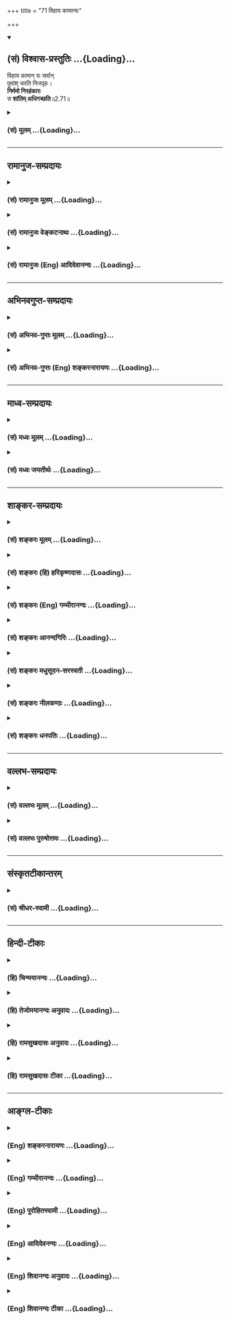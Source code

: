 +++
title = "71 विहाय कामान्यः"

+++
<div class="js_include" newlevelforh1="2" title="(सं) विश्वास-प्रस्तुतिः" unfilled url="/purANam_vaiShNavam/mahAbhAratam/06-bhIShma-parva/03-bhagavad-gItA-parva/saMskRtam/vishvAsa-prastutiH/02_sAnkhya-yogaH_sarva-/71_vihAya_kAmAnyaH.md">
<details open><summary><h2>(सं) विश्वास-प्रस्तुतिः ...{Loading}...</h2></summary>

विहाय कामान् यः सर्वान्  
पुमांश् चरति निःस्पृहः।  
**निर्ममो निरहंकारः**  
स **शांतिम् अधिगच्छति**॥2.71॥
</details>
</div>
<div class="js_include collapsed" newlevelforh1="3" title="(सं) मूलम्" unfilled url="/purANam_vaiShNavam/mahAbhAratam/06-bhIShma-parva/03-bhagavad-gItA-parva/saMskRtam/mUlam/02_sAnkhya-yogaH_sarva-/71_vihAya_kAmAnyaH.md">
<details><summary><h3>(सं) मूलम् ...{Loading}...</h3></summary>

विहाय कामान्यः सर्वान्पुमांश्चरति निःस्पृहः।  
निर्ममो निरहंकारः स शांतिमधिगच्छति।।2.71।।
</details>
</div>


_________________
## रामानुज-सम्प्रदायः
<div class="js_include collapsed" newlevelforh1="3" title="(सं) रामानुजः मूलम्" unfilled url="/purANam_vaiShNavam/mahAbhAratam/06-bhIShma-parva/03-bhagavad-gItA-parva/saMskRtam/rAmAnujaH/mUlam/02_sAnkhya-yogaH_sarva-/71_vihAya_kAmAnyaH.md">
<details><summary><h3>(सं) रामानुजः मूलम् ...{Loading}...</h3></summary>

।।2.71।। काम्यन्ते इति कामाः शब्दादयो विषयाः। **यः पुमान्** शब्दादीन्
**सर्वान्** विषयान् **विहाय** तत्र **निःस्पृहः** ममतारहितश्च
अनात्मनि देहे आत्माभिमानरहितः **चरति स** आत्मानं दृष्ट्वा **शान्तिम्
अधिगच्छति।  
**

</details>
</div>
<div class="js_include collapsed" newlevelforh1="3" title="(सं) रामानुजः वेङ्कटनाथः" unfilled url="/purANam_vaiShNavam/mahAbhAratam/06-bhIShma-parva/03-bhagavad-gItA-parva/saMskRtam/rAmAnujaH/venkaTanAthaH/02_sAnkhya-yogaH_sarva-/71_vihAya_kAmAnyaH.md">
<details><summary><h3>(सं) रामानुजः वेङ्कटनाथः ...{Loading}...</h3></summary>

।।2.71।। किं कामकामिनः सर्वदा शान्तिर्न स्यात् इति
शङ्कामपाकुर्वन्नदर्शनाविकारत्वावस्थयोः कारणभूतां
विषयसङ्ग्रहणस्पृहाममकारदेहात्मभ्रमाणां
क्रमात्कार्यकारणभावनिबन्धनानुलोमप्रतिलोमान्वयव्यतिरेकद्वयानां
निवृत्तिरूपामवस्थामाह विहायेति। पूर्वत्रात्र च श्लोके प्रवृत्तं
कामशब्दंनिर्वक्तिकाम्यन्त इति कामा इति। चरतीति वर्तत इत्यर्थः।
आत्मदर्शिपुरुषपर्वभेदविषयौ पूर्वश्लोकौ अयं त्वात्मदर्शनार्थिपुरुषविषय
इति विवेकं द्योतयति आत्मानं दृष्ट्वेति।  
  
  

</details>
</div>
<div class="js_include collapsed" newlevelforh1="3" title="(सं) रामानुजः (Eng) आदिदेवानन्दः" unfilled url="/purANam_vaiShNavam/mahAbhAratam/06-bhIShma-parva/03-bhagavad-gItA-parva/saMskRtam/rAmAnujaH/english/AdidevAnandaH/02_sAnkhya-yogaH_sarva-/71_vihAya_kAmAnyaH.md">
<details><summary><h3>(सं) रामानुजः (Eng) आदिदेवानन्दः ...{Loading}...</h3></summary>

2.71 What are desired, they are called the objects of desire. These are sound and other sense-objects. The person, who wants peace must abandon all sense-objects such as sound, touch etc. He should have no longing for them. He should be without the sense of 'mineness' regarding them,
as that sense arises from the misconception that the body, which is really non-self, is the self. He who lives in this way attains to peace after seeing the self.

</details>
</div>


_________________
## अभिनवगुप्त-सम्प्रदायः
<div class="js_include collapsed" newlevelforh1="3" title="(सं) अभिनव-गुप्तः मूलम्" unfilled url="/purANam_vaiShNavam/mahAbhAratam/06-bhIShma-parva/03-bhagavad-gItA-parva/saMskRtam/abhinava-guptaH/mUlam/02_sAnkhya-yogaH_sarva-/71_vihAya_kAmAnyaH.md">
<details><summary><h3>(सं) अभिनव-गुप्तः मूलम् ...{Loading}...</h3></summary>

विहायेति । स योगी सर्वकामसंन्यासित्वात् शान्तिरूपं मोक्षमेति ॥ ७३ ॥ 
  
  
  

</details>
</div>
<div class="js_include collapsed" newlevelforh1="3" title="(सं) अभिनव-गुप्तः (Eng) शङ्करनारायणः" unfilled url="/purANam_vaiShNavam/mahAbhAratam/06-bhIShma-parva/03-bhagavad-gItA-parva/saMskRtam/abhinava-guptaH/english/shankaranArAyaNaH/02_sAnkhya-yogaH_sarva-/71_vihAya_kAmAnyaH.md">
<details><summary><h3>(सं) अभिनव-गुप्तः (Eng) शङ्करनारायणः ...{Loading}...</h3></summary>

2.71 Vihaya etc. Because he has renounced all desires, the man of Yoga,
attains emancipation in the form of peace.

</details>
</div>


_________________
## माध्व-सम्प्रदायः
<div class="js_include collapsed" newlevelforh1="3" title="(सं) मध्वः मूलम्" unfilled url="/purANam_vaiShNavam/mahAbhAratam/06-bhIShma-parva/03-bhagavad-gItA-parva/saMskRtam/madhvaH/mUlam/02_sAnkhya-yogaH_sarva-/71_vihAya_kAmAnyaH.md">
<details><summary><h3>(सं) मध्वः मूलम् ...{Loading}...</h3></summary>

।।2.71।। एतदेव प्रपञ्चयति विहायेति। कामान् विषयान् निस्स्पृहतया विहाय
यश्चरेति भक्षयति भक्षयामीत्यहङ्कारममकारवर्जितश्च स हि पुमान्। स एव च
मुक्तिमधिगच्छतीत्यर्थः।  

</details>
</div>
<div class="js_include collapsed" newlevelforh1="3" title="(सं) मध्वः जयतीर्थः" unfilled url="/purANam_vaiShNavam/mahAbhAratam/06-bhIShma-parva/03-bhagavad-gItA-parva/saMskRtam/madhvaH/jayatIrthaH/02_sAnkhya-yogaH_sarva-/71_vihAya_kAmAnyaH.md">
<details><summary><h3>(सं) मध्वः जयतीर्थः ...{Loading}...</h3></summary>

।।2.71।। विहाय इत्यनेनाप्ययमेवार्थ उच्यतेऽतः पुनरुक्तिरित्यत आह
**एतदेवे**ति। यद्यत्र कामा इच्छाविशेषास्तर्हि निस्स्पृह इति पुनरुक्तिः
यदि काम्यन्त इति विषयास्तदा चरतिर्यदि भक्षणार्थस्तदा व्याघातः अथ
गत्यर्थस्तदा व्यर्थ इत्यतो व्याचष्टे **कामा**निति। निर्ममो निरहङ्कारः
इत्येतदसम्भवपरिहाराय व्याचष्टे **भक्षयामी**ति। कर्तृत्वाभिमान
एवाहङ्कारः स्वामित्वाभिमान एव ममता न त्वहम्प्रत्ययादिमात्रमिति भावः। स
हि पुमान् अन्यः पशुरित्यर्थः। कुतः इत्यत आह **स एवे**ति। स पुमान्
इत्यनेनैवान्वयसमाप्तिं वदता ज्ञानिन एव मुक्तिरित्येषोऽर्थो नात्र
प्रतिपाद्यत इति दर्शितम् स्त्रीव्यावृत्त्यभावश्च।  

</details>
</div>


_________________
## शाङ्कर-सम्प्रदायः
<div class="js_include collapsed" newlevelforh1="3" title="(सं) शङ्करः मूलम्" unfilled url="/purANam_vaiShNavam/mahAbhAratam/06-bhIShma-parva/03-bhagavad-gItA-parva/saMskRtam/shankaraH/mUlam/02_sAnkhya-yogaH_sarva-/71_vihAya_kAmAnyaH.md">
<details><summary><h3>(सं) शङ्करः मूलम् ...{Loading}...</h3></summary>

।।2.71।।  
  
**विहाय** परित्यज्य **कामान् यः** संन्यासी **पुमान् सर्वान्**
अशेषतः कात्स्न्र्येन **चरति** जीवनमात्रचेष्टाशेषः पर्यटतीत्यर्थः।
**निःस्पृहः** शरीरजीवनमात्रेऽपि निर्गता स्पृहा यस्य सः निःस्पृहः सन्
**निर्ममः** शरीरजीवनमात्राक्षिप्तपरिग्रहेऽपि ममेदम् इत्यभिनिवेशवर्जितः
**निरहंकारः** विद्यावत्त्वादिनिमित्तात्मसंभावनारहितः इत्येतत्।
**सः** एवंभूतः स्थितप्रज्ञः ब्रह्मवित् **शान्तिं**
सर्वसंसारदुःखोपरमलक्षणां निर्वाणाख्याम् **अधिगच्छति** प्राप्नोति
ब्रह्मभूतो भवति इत्यर्थः।।  
सैषा ज्ञाननिष्ठा स्तूयते।।  
  

</details>
</div>
<div class="js_include collapsed" newlevelforh1="3" title="(सं) शङ्करः (हि) हरिकृष्णदासः" unfilled url="/purANam_vaiShNavam/mahAbhAratam/06-bhIShma-parva/03-bhagavad-gItA-parva/saMskRtam/shankaraH/hindI/harikRShNadAsaH/02_sAnkhya-yogaH_sarva-/71_vihAya_kAmAnyaH.md">
<details><summary><h3>(सं) शङ्करः (हि) हरिकृष्णदासः ...{Loading}...</h3></summary>

।।2.71।। क्योंकि ऐसा है इसलिये  
  
जो संन्यासी पुरुष सम्पूर्ण कामनाओंको और भोगोंको अशेषतः त्यागकर अर्थात्
केवल जीवनमात्रके निमित्त ही चेष्टा करनेवाला होकर विचरता है।  
तथा जो स्पृहासे रहित हुआ है अर्थात् शरीरजीवनमात्रमें भी जिसकी लालसा नहीं
है।  
ममतासे रहित है अर्थात् शरीरजीवनमात्रके लिये आवश्यक पदार्थोंके संग्रहमें
भी यह मेरा है ऐसे भावसे रहित है।  
तथा अहंकारसे रहित है अर्थात् विद्वत्ता आदिके सम्बन्धसे होनेवाले
आत्माभिमानसे भी रहित है।  
वह ऐसा स्थितप्रज्ञ ब्रह्मवेत्ता ज्ञानी संसारके सर्वदुःखोंकी निवृत्तिरूप
मोक्ष नामक परम शान्तिको पाता है अर्थात् ब्रह्मरूप हो जाता है।  

</details>
</div>
<div class="js_include collapsed" newlevelforh1="3" title="(सं) शङ्करः (Eng) गम्भीरानन्दः" unfilled url="/purANam_vaiShNavam/mahAbhAratam/06-bhIShma-parva/03-bhagavad-gItA-parva/saMskRtam/shankaraH/english/gambhIrAnandaH/02_sAnkhya-yogaH_sarva-/71_vihAya_kAmAnyaH.md">
<details><summary><h3>(सं) शङ्करः (Eng) गम्भीरानन्दः ...{Loading}...</h3></summary>

2.71 Sah puman, that man who has become thus, the sannyasin, the man of
steady wisdom, the knower of Brahman; adhi-gacchati, attains; santim,
peace, called Nirvana, consisting in the cessation of all the sorrows of
mundane existence, i.e. he becomes one with Brahman; yah, who; vihaya,
after rejecting; sarvan, all; kaman, desires, without a trace, fully;
carati, moves about, i.e. wanders about, making efforts only for
maintaining the body; nihsprhah, free from hankering, becoming free from
any longing even for the maintenance of the body; nirmamah, without the
idea of ('me' and) 'mine', without the deeprooted idea of 'mine' even
when accepting something needed merely for the upkeep of the body; and
nir-ahankarah, devoid of pride, i.e. free from self esteem owing to
learning etc. This steadfastness in Knowledge, which is such, is being
praised:

</details>
</div>
<div class="js_include collapsed" newlevelforh1="3" title="(सं) शङ्करः आनन्दगिरिः" unfilled url="/purANam_vaiShNavam/mahAbhAratam/06-bhIShma-parva/03-bhagavad-gItA-parva/saMskRtam/shankaraH/AnandagiriH/02_sAnkhya-yogaH_sarva-/71_vihAya_kAmAnyaH.md">
<details><summary><h3>(सं) शङ्करः आनन्दगिरिः ...{Loading}...</h3></summary>

।।2.71।। यदि गृहस्थेनापि मनसा समस्ताभिमानं हित्वा कूटस्थं ब्रह्मात्मानं
परिभावयता ब्रह्मनिर्वाणमाप्यते प्राप्तं तर्हि
मौढ्यादिविडम्बनमेवेत्याशङ्क्याह **यस्मादिति।** शब्दादिविषयप्रवणस्य
तत्तदिच्छाभेदमानिनो न मुक्तिरिति व्यतिरेकस्य सिद्धत्वात् पूर्वोक्तमन्वयं
निगमयितुमनन्तरं वाक्यमित्यर्थः। अशेषविषयत्यागे जीवनमपि कथमित्याशङ्क्याह
**जीवनेति।** संभवद्रागद्वेषादिके देशे निवासव्यावृत्त्यर्थं
चरतीत्येतद्व्याचष्टे **पर्यटतीति।** विहाय कामानित्यनेन पुनरुक्तिं
परिहरति **शरीरेति।** निःस्पृहत्वमुक्त्वा निर्ममत्वं पुनर्वदन् कथं
पुनरुक्तिमार्थिकीं न पश्यसीत्याशङ्क्याह **शरीरजीवनेति।** सत्यहंकारे
ममकारस्यावश्यकत्वान्निरहंकारत्वं व्याकरोति **विद्यावत्त्वादीति।** स
शान्तिमाप्नोतीत्युक्तमुपसंहरति **स एवंभूत इति।** संन्यासिनो
मोक्षमपेक्षमाणस्य सर्वकामपरित्यागादीनि श्लोकोक्तानि विशेषणानि
यत्नसाध्यानि तत्संमतिफलं तु कैवल्यमित्यर्थः।  

</details>
</div>
<div class="js_include collapsed" newlevelforh1="3" title="(सं) शङ्करः मधुसूदन-सरस्वती" unfilled url="/purANam_vaiShNavam/mahAbhAratam/06-bhIShma-parva/03-bhagavad-gItA-parva/saMskRtam/shankaraH/madhusUdana-sarasvatI/02_sAnkhya-yogaH_sarva-/71_vihAya_kAmAnyaH.md">
<details><summary><h3>(सं) शङ्करः मधुसूदन-सरस्वती ...{Loading}...</h3></summary>

।।2.71।। यस्मादेवं तस्मात्प्राप्तानपि सर्वान्बाह्यन्गृहक्षेत्रादीन्
आन्तरान्मनोराज्यरूपान्वासनामात्ररूपांश्च पथि  
  
गच्छतस्तृणस्पर्शरूपान्कामांस्त्रिविधान्विहायोपेक्ष्य शरीरजीवनमात्रेऽपि
निःस्पृहः सन्। यतो निरहंकारः शरीरेन्द्रियादावयमहमित्यभिमानशून्यः
विद्यावत्त्वादिनिमित्तात्मसंभावनारहित इति वा। अतो निर्ममः
शरीरयात्रामात्रार्थेऽपि  
  
प्रारब्धकर्माक्षिप्ते कौपीनाच्छादनादौ ममेदमित्यभिमानवर्जितः सन् यः
पुमांश्चरति प्रारब्धकर्मवशेन भोगान्भुङ्क्ते यादृच्छिकतया यत्र क्वापि
गच्छतीति वा। स एवंभूतः स्थितप्रज्ञः शान्तिं
सर्वसंसारदुःखोपरमलक्षणामविद्यातत्कार्यनिवृत्तिमधिगच्छति ज्ञानबलेन
प्राप्नोति तदेतदीदृशं व्रजनं स्थितप्रज्ञस्येति चतुर्थप्रश्नस्योत्तरं
परिसमाप्तम्।  

</details>
</div>
<div class="js_include collapsed" newlevelforh1="3" title="(सं) शङ्करः नीलकण्ठः" unfilled url="/purANam_vaiShNavam/mahAbhAratam/06-bhIShma-parva/03-bhagavad-gItA-parva/saMskRtam/shankaraH/nIlakaNThaH/02_sAnkhya-yogaH_sarva-/71_vihAya_kAmAnyaH.md">
<details><summary><h3>(सं) शङ्करः नीलकण्ठः ...{Loading}...</h3></summary>

।।2.71।। प्रासङ्गिकीमाशङ्कां परिहृत्य व्रजेत किमित्यस्य प्रश्नस्योत्तरमाह
**विहायेति।** पूर्वोक्तांस्त्रिविधान्कामान्विहाय यः चरति
विषयान्भुङ्क्ते निस्पृहश्च। यतो निर्ममः। ममतावान्हि इदं मम
भूयादित्यन्यधनाद्यर्थं स्पृहां करोति न निर्ममोऽपि। कुतः यतो निरहंकारः।
नह्यहंकारशून्यस्य सुप्त्यादौ ममता दृष्टा। तस्मादहंकारप्रविलयाच्छान्तिं
मोक्षं प्राप्नोति। अत्र यः सर्वत्रानभिस्नेह इति सर्वत्र
यच्छब्ददर्शनात्साधनविधिपर एवायं ग्रन्थः। अन्यथा स्थितप्रज्ञस्य
प्रकृतत्वात्तदनुवादार्थो यच्छब्दोऽनर्थकः प्राप्नोति। लोकेऽपि हि
परस्वभावकथने स एवं करोतीति तच्छब्द एव प्रयुज्यते न तु यच्छब्दः। विधौ तु
य एवं करोति स इदं प्राप्नोतीति द्वयोरपि प्रयोगो दृश्यते।
लक्षणकथनार्थत्वेऽपि तत्र तात्पर्याभावाद्विधावेव पर्यवस्यतीति दिक्।  

</details>
</div>
<div class="js_include collapsed" newlevelforh1="3" title="(सं) शङ्करः धनपतिः" unfilled url="/purANam_vaiShNavam/mahAbhAratam/06-bhIShma-parva/03-bhagavad-gItA-parva/saMskRtam/shankaraH/dhanapatiH/02_sAnkhya-yogaH_sarva-/71_vihAya_kAmAnyaH.md">
<details><summary><h3>(सं) शङ्करः धनपतिः ...{Loading}...</h3></summary>

।।2.71।। चतुर्थप्रश्रस्योत्तरमुपसंहरति **विहायेति।** यस्मादेवं
तस्माद्विहाय कामान्सर्वान्यः स्थितप्रज्ञः शरीरजीवनमात्रेऽपि निःस्पृहः
अतएव शरीरजीवमात्राक्षिप्तपरिग्रहेऽपि ममेदमित्यभिनिवेशरहितः निरहंकारः
विद्यावत्त्वादिनिमित्तात्मसंभावनावर्जितः। ननु देहाभिमानरहित इत्याचार्यैः
कुतो न व्याख्यातमिति चेदुक्ताहंभावेऽस्यान्तर्भावविवक्षयेत्यदोषः। चरति
पर्यटति स शान्तिमविद्यातत्कार्योपरमरुपां निर्वाणाभिधामधिगच्छति
प्राप्नोति।  

</details>
</div>


_________________
## वल्लभ-सम्प्रदायः
<div class="js_include collapsed" newlevelforh1="3" title="(सं) वल्लभः मूलम्" unfilled url="/purANam_vaiShNavam/mahAbhAratam/06-bhIShma-parva/03-bhagavad-gItA-parva/saMskRtam/vallabhaH/mUlam/02_sAnkhya-yogaH_sarva-/71_vihAya_kAmAnyaH.md">
<details><summary><h3>(सं) वल्लभः मूलम् ...{Loading}...</h3></summary>

।।2.71।। यस्मादेवं तस्मात् विहाय कामान्प्राकृतान् त्यक्त्वा
स्वात्मारामत्वात् अन्यत्र निस्स्पृहःअहन्ताममतानाशे सर्वथा निरंहकृतौ।
स्वरूपस्थो यदा जीवः कृतार्थः स निगद्यते इति। स
शान्तिमधिगच्छतीत्यवसेयम्।  

</details>
</div>
<div class="js_include collapsed" newlevelforh1="3" title="(सं) वल्लभः पुरुषोत्तमः" unfilled url="/purANam_vaiShNavam/mahAbhAratam/06-bhIShma-parva/03-bhagavad-gItA-parva/saMskRtam/vallabhaH/puruShottamaH/02_sAnkhya-yogaH_sarva-/71_vihAya_kAmAnyaH.md">
<details><summary><h3>(सं) वल्लभः पुरुषोत्तमः ...{Loading}...</h3></summary>

  
  
।।2.71।। यतो लौकिककामाभिलाषी न शान्तिं प्राप्नोत्यतस्तां त्यजेदित्याह
विहायेति। यो दुर्लभः पुमान् भगवद्भावनैकयोग्यः सर्वान् कामान् विहाय
निस्स्पृहः भगवदेकपरश्चरति सर्वत्र वैकल्येन परिभ्रमति निर्ममो देहादिषु
निरहङ्कारो भवति स शान्तिमधिगच्छति प्राप्नोति।  
  
  
  

</details>
</div>


_________________
## संस्कृतटीकान्तरम्
<div class="js_include collapsed" newlevelforh1="3" title="(सं) श्रीधर-स्वामी" unfilled url="/purANam_vaiShNavam/mahAbhAratam/06-bhIShma-parva/03-bhagavad-gItA-parva/saMskRtam/shrIdhara-svAmI/02_sAnkhya-yogaH_sarva-/71_vihAya_kAmAnyaH.md">
<details><summary><h3>(सं) श्रीधर-स्वामी ...{Loading}...</h3></summary>

।।2.71।। यस्मादेवं तस्मात् **विहायेति।** प्राप्तान्कामान्विहाय
त्यक्त्वोपेक्ष्य अप्राप्तेषु च निःस्पृहः यतो निरहंकारः अतएव
तद्भोगसाधनेषु निर्ममः सन्नन्तर्दृष्टिर्भूत्वा यश्चरति प्रारब्धवशेन
भोगान्भुङ्क्ते यत्र क्वापि गच्छति वा स शान्तिमाप्नोति।  

</details>
</div>


_________________
## हिन्दी-टीकाः
<div class="js_include collapsed" newlevelforh1="3" title="(हि) चिन्मयानन्दः" unfilled url="/purANam_vaiShNavam/mahAbhAratam/06-bhIShma-parva/03-bhagavad-gItA-parva/hindI/chinmayAnandaH/02_sAnkhya-yogaH_sarva-/71_vihAya_kAmAnyaH.md">
<details><summary><h3>(हि) चिन्मयानन्दः ...{Loading}...</h3></summary>

।।2.71।। कुछ व्याख्याकारों का मत है कि इन अन्तिम दो श्लोकों में संन्यास
मार्ग की व्याख्या है। वास्तव में गीता में संन्यास की उपेक्षा नहीं की गई
है। यह पहले ही बताया जा चुका है कि इस द्वितीय अध्याय में सम्पूर्ण गीता
का सार सन्निहित है। इसलिए आगामी समस्त विषयों की रूपरेखा इस अध्याय में दी
हुई है। संन्यास मार्ग का वर्णन भी हमें आगे के अध्यायों में विभिन्न
संन्दर्भों और स्थानों पर मिलेगा।  
इसके पूर्व 38वें श्लोक में सभी द्वन्द्वोंें में समभाव से रहते हुए युद्ध
करने का उपदेश अर्जुन को दिया गया था। अध्याय के अन्त में उसी उपदेश को
यहाँ भगवान् दूसरे शब्दों में दोहरा रहे हैं।  
परम शान्ति को प्राप्त पुरुष के मन की स्थिति को प्रथम पंक्ति में बताया
गया है कि वह पुरुष सब कामनाओं का तथा विषयों के प्रति स्पृहा लालसा आसक्ति
का सर्वथा त्याग कर देता है। दूसरी पंक्ति में ऐसे पुरुष की बुद्धि के
भावों को बताते हुए कहते हैं कि उस पुरुष में अहंकार और ममत्व का पूर्ण
अभाव होता है। जहाँ अहंकार नहीं होता जैसे निद्रावस्था में वहाँ इच्छा
आसक्ति आदि का अनुभव नहीं होता। इस प्रकार प्रथम पंक्ति में अज्ञान के
कार्यरूप लक्षणों का निषेध किया गया है और दूसरी पंक्ति में उस कारण का ही
निषेध किया गया है जिससे इच्छायें उत्पन्न होती हैं।  
प्रस्तावना में स्पष्ट किया गया है कि अर्जुन के व्यक्तित्व के विघटन का
कारण अहंकार और ममभाव अथवा अहंकार से प्रेरित इच्छायें थीं जिन्होंने उसके
मन और बुद्धि को विलग कर दिया था। भगवान् श्रीकृष्ण सब प्रकार की युक्तियाँ
देने के बाद रोग के मुख्य कारण की ओर अर्जुन का ध्यान आकर्षित करते हैं।  
  
इस श्लोक का निष्कर्ष यह है कि जीवन में हमारे समस्त दुखों का कारण अहंकार
और उससे उत्पन्न ममभाव स्वार्थ और असंख्य कामनायें हैं।  
संन्यास का अर्थ है त्याग अत अहंकार और स्वार्थ को पूर्णरूप से परित्याग
करके वैराग्य का जीवन जीना वास्तविक संन्यास है जिससे वह साधक सतत अपने
पूर्ण दिव्य स्वरूप की अनुभूति में रह सकता है। जीवन से पलायन करने अथवा
गेरुये वस्त्र धारण करने को संन्यास समझने की जो गलत धारणा समाज में फैल गई
है उसनेे उपनिषदों के महान् तत्त्वज्ञान पर एक अमिटसा धब्बा लगा दिया है।
वास्तव में हिन्दू धर्म केवल उसी को संन्यासी स्वीकार करता है जिसने विवेक
द्वारा अहंकार और स्वार्थ को त्याग कर स्फूर्तिमय जीवन जीना सीखा है।  
एक सच्चे संन्यासी का अत्यन्त सुन्दर वर्णन श्री शंकराचार्य अपने भाष्य में
इस प्रकार करते हैं वह पुरुष जो सब कामनाओं को त्यागकर जीवन में
सन्तोषपूर्वक रहता हुआ शरीर धारणमात्र के उपयोग की वस्तुओं में भी ममत्व
भाव नहीं रखता न ज्ञान का अभिमान करता है ऐसा ब्रह्मवित् स्थितप्रज्ञ पुरुष
निर्वाण (शान्ति) को प्राप्त करता है जहाँ संसार के सब दुखों की आत्यन्तिक
निवृत्ति होती है। संक्षेप में ब्रह्मवित् ज्ञानी पुरुष ब्रह्म ही बन जाता
है।  
इस ज्ञाननिष्ठा की इस प्रकार स्तुति करते है  

</details>
</div>
<div class="js_include collapsed" newlevelforh1="3" title="(हि) तेजोमयानन्दः अनुवादः" unfilled url="/purANam_vaiShNavam/mahAbhAratam/06-bhIShma-parva/03-bhagavad-gItA-parva/hindI/tejomayAnandaH/anuvAdaH/02_sAnkhya-yogaH_sarva-/71_vihAya_kAmAnyaH.md">
<details><summary><h3>(हि) तेजोमयानन्दः अनुवादः ...{Loading}...</h3></summary>

।।2.71।। जो पुरुष सब कामनाओं को त्यागकर स्पृहारहित; ममभाव रहित और
निरहंकार हुआ विचरण करता है; वह शान्ति प्राप्त करता है।।  
  

</details>
</div>
<div class="js_include collapsed" newlevelforh1="3" title="(हि) रामसुखदासः अनुवादः" unfilled url="/purANam_vaiShNavam/mahAbhAratam/06-bhIShma-parva/03-bhagavad-gItA-parva/hindI/rAmasukhadAsaH/anuvAdaH/02_sAnkhya-yogaH_sarva-/71_vihAya_kAmAnyaH.md">
<details><summary><h3>(हि) रामसुखदासः अनुवादः ...{Loading}...</h3></summary>

।।2.71।। जो मनुष्य सम्पूर्ण कामनाओंका त्याग करके स्पृहारहित, ममतारहित और
अहंकाररहित होकर आचरण करता है, वह शान्तिको प्राप्त होता है।

</details>
</div>
<div class="js_include collapsed" newlevelforh1="3" title="(हि) रामसुखदासः टीका" unfilled url="/purANam_vaiShNavam/mahAbhAratam/06-bhIShma-parva/03-bhagavad-gItA-parva/hindI/rAmasukhadAsaH/TIkA/02_sAnkhya-yogaH_sarva-/71_vihAya_kAmAnyaH.md">
<details><summary><h3>(हि) रामसुखदासः टीका ...{Loading}...</h3></summary>

2.71।।***व्याख्या--*'विहाय कामान्यः सर्वान्पुमांश्चरति
निःस्पृहः'--**अप्राप्त वस्तुकी इच्छाका नाम 'कामना' है। स्थितप्रज्ञ
महापुरुष सम्पूर्ण कामनाओंका त्याग कर देता है। कामनाओंका त्याग कर देने पर
भी शरीरके निर्वाहमात्रके लिये देश, काल, वस्तु, व्यक्ति, पदार्थ आदिकी जो
आवश्यकता दीखती है अर्थात् जीवन-निर्वाहके लिये प्राप्त और अप्राप्त वस्तु
आदिकी जो जरूरत दीखती है, उसका नाम स्पृहा है। स्थितप्रज्ञ पुरुष इस
'स्पृहाका' भी त्याग कर देता है। कारण कि जिसके लिये शरीर मिला था और जिसकी
आवश्यकता थी, उस तत्त्वकी प्राप्ति हो गयी, वह आवश्यकता पूरी हो गयी। अब
शरीर रहे चाहे न रहे, शरीरनिर्वाह हो चाहे न हो--इस तरफ वह बेपरवाह रहता
है। यही उसका निःस्पृह होना है।  
निःस्पृह होनेका अर्थ यह नहीं है कि वह निर्वाहकी वस्तुओंका सेवन करता ही
नहीं। वह निर्वाहकी वस्तुओंका सेवन भी करता है, पथ्य-कुपथ्यका भी ध्यान
रखता है अर्थात् पहले साधनावस्थामें शरीर आदिके साथ जैसा व्यवहार करता था,
वैसा ही व्यवहार अब भी करता है; परन्तु शरीर बना रहे तो अच्छा है,
जीवन-निर्वाहकी वस्तुएँ मिलती रहें तो अच्छा है--ऐसी उसके भीतर कोई परवाह
नहीं होती।  
इसी अध्यायके पचपनवें श्लोकमें **'प्रजहाति यदा कामान्सर्वान्'** पदोंसे
कामना-त्यागकी जो बात कही थी, वही बात यहाँ **'विहाय कामान्यः सर्वान्'**
पदोंसे कही है। इसका तात्पर्य है कि कर्मयोगमें सम्पूर्ण कामनाओंका त्याग
किये बिना कोई स्थितप्रज्ञ नहीं हो सकता; क्योंकि कामनाओंके कारण ही
संसारके साथ सम्बन्ध जुड़ा हुआ है। कामनाओंका सर्वथा त्याग करनेपर संसारके
साथ सम्बन्ध रह ही नहीं सकता।  
**'निर्ममः'--**स्थितप्रज्ञ महापुरुष ममताका सर्वथा त्याग कर देता है।
मनुष्य जिन वस्तुओंको अपनी मानता है, वे वास्तवमें अपनी नहीं हैं प्रत्युत
संसारसे मिली हुई हैं। मिली हुई वस्तुको अपनी मानना भूल है। यह भूल मिट
जानेपर स्थितप्रज्ञ वस्तु व्यक्ति पदार्थ शरीर इन्द्रियाँ आदिमें ममतारहित
हो जाता है।  
**'निरहङ्कारः'--**यह शरीर मैं ही हूँ इस तरह शरीरसे तादात्म्य मानना
अहंकार है। स्थितप्रज्ञमें यह अहंकार नहीं रहता। शरीर इन्द्रियाँ मन बुद्धि
आदि सभी किसी प्रकाशमें दीखते हैं और जो मैंपन है उसका भी किसी प्रकाशमें
भान होता है। अतः प्रकाशकी दृष्टिसे शरीर इन्द्रियाँ मन बुद्धि अहंता (
मैंपन) ये सभी दृश्य हैं। द्रष्टा दृश्यसे अलग होता है यह नियम है। ऐसा
अनुभव हो जानेसे स्थितप्रज्ञ निरहंकार हो जाता है।  
**'स शान्तिमधिगच्छति'--**स्थितप्रज्ञ शान्तिको प्राप्त होता है। कामना,
स्पृहा, ममता और अहंतासे रहित होनेपर शान्ति आकर प्राप्त होती है--ऐसी बात
नही है, प्रत्युत शान्ति तो मनुष्यमात्रमें स्वतःसिद्ध है। केवल उत्पन्न
एवं नष्ट होनेवाली वस्तुओंसे सुख भोगनेकी कामना करनेसे, उनसे ममताका
सम्बन्ध रखनेसे ही अशान्ति होती है। जब संसारकी कामना, स्पृहा, ममता और
अहंता सर्वथा छूट जाती है तब स्वतःसिद्ध शान्तिका अनुभव हो जाता है।  
इस श्लोकमें कामना, स्पृहा, ममता और अहंता --इन चारोंमें अहंता ही मुख्य
है। कारण कि एक अहंताके निषेधसे सबका निषेध हो जाता है अर्थात् यदि
'मैं'-पन ही नहीं रहेगा, तो फिर 'मेरा'-पन कैसे रहेगा और कामना भी कौन
करेगा और किसलिये करेगा;  
जब **'निरहङ्कारः'**कहनेमात्रसे कामना आदिका त्याग उसके अन्तर्गत आ जाता
था, तो फिर कामना आदिके त्यागका वर्णन क्यों किया; इसका उत्तर यह है कि
कामना, स्पृहा, ममता और अहंता--इन चारोंमें कामना स्थूल है। कामनासे
सूक्ष्म स्पृहा, स्पृहासे सूक्ष्म ममता और ममतासे सूक्ष्म अहंता है। इसलिये
संसारसे सम्बन्ध छोड़नेमें सबसे पहले कामनाका त्याग कर दिया जाय, तो अन्य
तीनका त्याग करना सुगम हो जाता है।  
कामना करनेसे कोई वस्तु नहीं मिलती। वस्तु तो जो मिलनेवाली है, वही मिलेगी।
अतः कामनाका त्याग कर देना चाहिये। कामनाका त्याग करनेके बाद भी स्पृहा
रहती है। स्पृहा (शरीर-निर्वाहकी आवश्यकता) पूरी हो जाय यह भी हमारे हाथकी
बात नहीं है अर्थात् स्पृहाकी पूर्तिमें भी हम स्वतन्त्र नहीं है। जो होना
है वह तो होगा ही, फिर स्पृहा रखनेसे क्या लाभ; अतः शरीरके लिये अन्न, जल,
वस्त्र आदिकी आशा छोड़नेसे स्पृहा छूट जाती है।  
   **अहंताममतासे रहित होनेका उपाय**

</details>
</div>


_________________
## आङ्ग्ल-टीकाः
<div class="js_include collapsed" newlevelforh1="3" title="(Eng) शङ्करनारायणः" unfilled url="/purANam_vaiShNavam/mahAbhAratam/06-bhIShma-parva/03-bhagavad-gItA-parva/english/shankaranArAyaNaH/02_sAnkhya-yogaH_sarva-/71_vihAya_kAmAnyaH.md">
<details><summary><h3>(Eng) शङ्करनारायणः ...{Loading}...</h3></summary>

2.71. That person, who, by abandoning all desires, consumes \[objects\]
without longing, without a sense of possession and without egotism-he attains peace.

</details>
</div>
<div class="js_include collapsed" newlevelforh1="3" title="(Eng) गम्भीरानन्दः" unfilled url="/purANam_vaiShNavam/mahAbhAratam/06-bhIShma-parva/03-bhagavad-gItA-parva/english/gambhIrAnandaH/02_sAnkhya-yogaH_sarva-/71_vihAya_kAmAnyaH.md">
<details><summary><h3>(Eng) गम्भीरानन्दः ...{Loading}...</h3></summary>

2.71 That man attains peace who, after rejecting all desires, moves about free from hankering, without the idea of ('me' and) 'mine', and devoid of pride.

</details>
</div>
<div class="js_include collapsed" newlevelforh1="3" title="(Eng) पुरोहितस्वामी" unfilled url="/purANam_vaiShNavam/mahAbhAratam/06-bhIShma-parva/03-bhagavad-gItA-parva/english/purohitasvAmI/02_sAnkhya-yogaH_sarva-/71_vihAya_kAmAnyaH.md">
<details><summary><h3>(Eng) पुरोहितस्वामी ...{Loading}...</h3></summary>

2.71 He attains Peace who, giving up desire, moves through the world without aspiration, possessing nothing which he can call his own, and free from pride.

</details>
</div>
<div class="js_include collapsed" newlevelforh1="3" title="(Eng) आदिदेवनन्दः" unfilled url="/purANam_vaiShNavam/mahAbhAratam/06-bhIShma-parva/03-bhagavad-gItA-parva/english/AdidevanandaH/02_sAnkhya-yogaH_sarva-/71_vihAya_kAmAnyaH.md">
<details><summary><h3>(Eng) आदिदेवनन्दः ...{Loading}...</h3></summary>

2.71 The man who, abandoning all desires, abides without longing and possession and the sense of 'I' and 'mine', wins peace.

</details>
</div>
<div class="js_include collapsed" newlevelforh1="3" title="(Eng) शिवानन्दः अनुवादः" unfilled url="/purANam_vaiShNavam/mahAbhAratam/06-bhIShma-parva/03-bhagavad-gItA-parva/english/shivAnandaH/anuvAdaH/02_sAnkhya-yogaH_sarva-/71_vihAya_kAmAnyaH.md">
<details><summary><h3>(Eng) शिवानन्दः अनुवादः ...{Loading}...</h3></summary>

2.71 That man attains peace who, abandoning all desires, moves about without longing, without the sense of mine and without egoism.

</details>
</div>
<div class="js_include collapsed" newlevelforh1="3" title="(Eng) शिवानन्दः टीका" unfilled url="/purANam_vaiShNavam/mahAbhAratam/06-bhIShma-parva/03-bhagavad-gItA-parva/english/shivAnandaH/TIkA/02_sAnkhya-yogaH_sarva-/71_vihAya_kAmAnyaH.md">
<details><summary><h3>(Eng) शिवानन्दः टीका ...{Loading}...</h3></summary>

2.71 विहाय abandoning; कामान् desires; यः that; सर्वान् all; पुमान् man;
चरति moves about; निःस्पृहः free from longing; निर्ममः devoid of mineness; निरहंकारः without egoism; सः he; शान्तिम् to peace; अधिगच्छति
attains.Commentary That man who lives destitute of longing; abandoning all desires; without the senses of I and mine; who is satisfied with the bare necessities of life; who does not care even for those bare necessities of life; who has no attachment even for the bare necessities of life; attains Moksha or eternal peace. (Cf.II.55).

</details>
</div>

